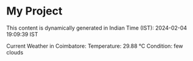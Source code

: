 # My Project

This content is dynamically generated in Indian Time (IST): 2024-02-04 19:09:39 IST


Current Weather in Coimbatore:
Temperature: 29.88 °C
Condition: few clouds
